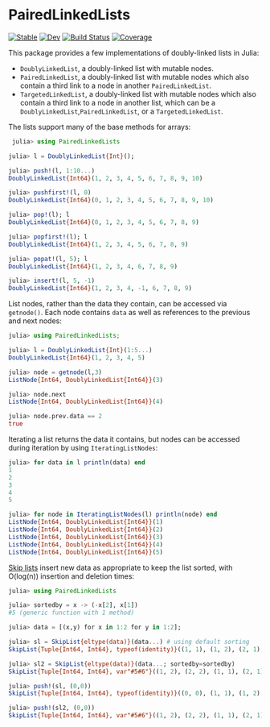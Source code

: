 # PairedLinkedLists

[![Stable](https://img.shields.io/badge/docs-stable-blue.svg)](https://tmcgrath325.github.io/PairedLinkedLists.jl/stable/)
[![Dev](https://img.shields.io/badge/docs-dev-blue.svg)](https://tmcgrath325.github.io/PairedLinkedLists.jl/dev/)
[![Build Status](https://github.com/tmcgrath325/PairedLinkedLists.jl/actions/workflows/CI.yml/badge.svg?branch=main)](https://github.com/tmcgrath325/PairedLinkedLists.jl/actions/workflows/CI.yml?query=branch%3Amain)
[![Coverage](https://codecov.io/gh/tmcgrath325/PairedLinkedLists.jl/branch/main/graph/badge.svg)](https://codecov.io/gh/tmcgrath325/PairedLinkedLists.jl)

This package provides a few implementations of doubly-linked lists in Julia:
- `DoublyLinkedList`, a doubly-linked list with mutable nodes.
- `PairedLinkedList`, a doubly-linked list with mutable nodes which also contain a third link to a node in another `PairedLinkedList`.
- `TargetedLinkedList`, a doubly-linked list with mutable nodes which also contain a third link to a node in another list, which can be a `DoublyLinkedList`,`PairedLinkedList`, or a `TargetedLinkedList`.

The lists support many of the base methods for arrays:
```julia
 julia> using PairedLinkedLists

julia> l = DoublyLinkedList{Int}();

julia> push!(l, 1:10...)
DoublyLinkedList{Int64}(1, 2, 3, 4, 5, 6, 7, 8, 9, 10)

julia> pushfirst!(l, 0)
DoublyLinkedList{Int64}(0, 1, 2, 3, 4, 5, 6, 7, 8, 9, 10)

julia> pop!(l); l
DoublyLinkedList{Int64}(0, 1, 2, 3, 4, 5, 6, 7, 8, 9)

julia> popfirst!(l); l
DoublyLinkedList{Int64}(1, 2, 3, 4, 5, 6, 7, 8, 9)

julia> popat!(l, 5); l
DoublyLinkedList{Int64}(1, 2, 3, 4, 6, 7, 8, 9)

julia> insert!(l, 5, -1)
DoublyLinkedList{Int64}(1, 2, 3, 4, -1, 6, 7, 8, 9)
```

List nodes, rather than the data they contain, can be accessed via `getnode()`. Each node contains `data` as well as references to the previous and next nodes:
```julia
julia> using PairedLinkedLists;

julia> l = DoublyLinkedList{Int}(1:5...)
DoublyLinkedList{Int64}(1, 2, 3, 4, 5)

julia> node = getnode(l,3)
ListNode{Int64, DoublyLinkedList{Int64}}(3)

julia> node.next
ListNode{Int64, DoublyLinkedList{Int64}}(4)

julia> node.prev.data == 2
true
```

Iterating a list returns the data it contains, but nodes can be accessed during iteration by using `IteratingListNodes`:
```julia
julia> for data in l println(data) end
1
2
3
4
5

julia> for node in IteratingListNodes(l) println(node) end
ListNode{Int64, DoublyLinkedList{Int64}}(1)
ListNode{Int64, DoublyLinkedList{Int64}}(2)
ListNode{Int64, DoublyLinkedList{Int64}}(3)
ListNode{Int64, DoublyLinkedList{Int64}}(4)
ListNode{Int64, DoublyLinkedList{Int64}}(5)
```

[Skip lists](https://en.wikipedia.org/wiki/Skip_list) insert new data as appropriate to keep the list sorted, with O(log(n)) insertion and deletion times:
```julia
julia> using PairedLinkedLists

julia> sortedby = x -> (-x[2], x[1])
#5 (generic function with 1 method)

julia> data = [(x,y) for x in 1:2 for y in 1:2];

julia> sl = SkipList{eltype(data)}(data...) # using default sorting
SkipList{Tuple{Int64, Int64}, typeof(identity)}((1, 1), (1, 2), (2, 1), (2, 2))

julia> sl2 = SkipList{eltype(data)}(data...; sortedby=sortedby) 
SkipList{Tuple{Int64, Int64}, var"#5#6"}((1, 2), (2, 2), (1, 1), (2, 1))

julia> push!(sl, (0,0))
SkipList{Tuple{Int64, Int64}, typeof(identity)}((0, 0), (1, 1), (1, 2), (2, 1), (2, 2))

julia> push!(sl2, (0,0))
SkipList{Tuple{Int64, Int64}, var"#5#6"}((1, 2), (2, 2), (1, 1), (2, 1), (0, 0))
```
